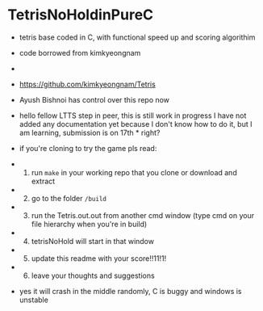 # TetrisNoHoldinPureC

* tetris base coded in C, with functional speed up and scoring algorithim
* code borrowed from kimkyeongnam
* 
* https://github.com/kimkyeongnam/Tetris

* Ayush Bishnoi has control over this repo now


* hello fellow LTTS step in peer, this is still work in progress I have not added any documentation yet because I don't know how to do it, but I am learning, submission is on 17th * right?

* if you're cloning to try the game pls read:
* 1) run `make` in your working repo that you clone or download and extract
* 2) go to the folder `/build`
* 3) run the Tetris.out.out from another cmd window (type cmd on your file hierarchy when you're in build)
* 4) tetrisNoHold will start in that window
* 5) update this readme with your score!!11!1!
* 6) leave your thoughts and suggestions


* yes it will crash in the middle randomly, C is buggy and windows is unstable

